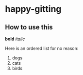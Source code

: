 # happy-gitting

## How to use this

**bold** _italic_

Here is an ordered list for no reason:
1. dogs
2. cats
3. birds
